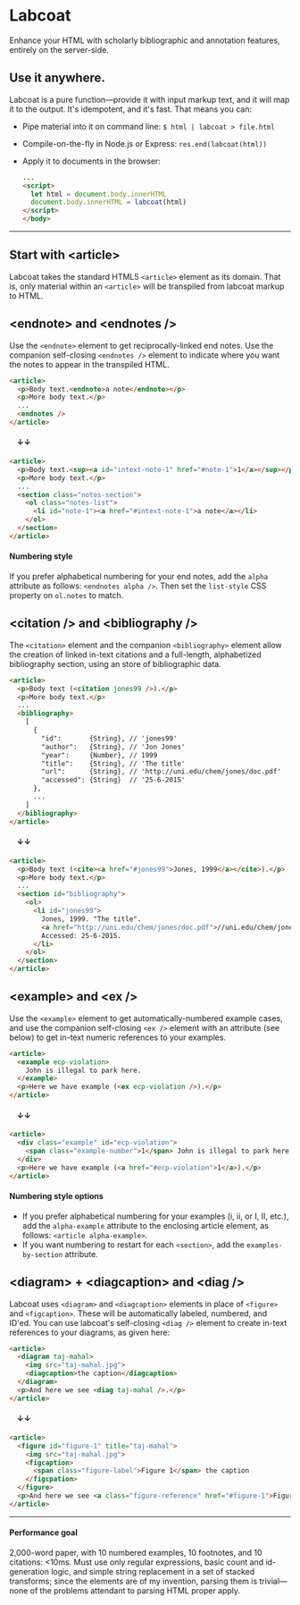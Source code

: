 # Labcoat
Enhance your HTML with scholarly bibliographic and annotation features, entirely on the server-side.

## Use it anywhere.
Labcoat is a pure function&#8212;provide it with input markup text, and it will map it to the output. It's idempotent, and it's fast. That means you can:

* Pipe material into it on command line: `$ html | labcoat > file.html`

* Compile-on-the-fly in Node.js or Express: `res.end(labcoat(html))`

* Apply it to documents in the browser: 

    ```html
    ...
    <script>
      let html = document.body.innerHTML
      document.body.innerHTML = labcoat(html)
    </script>
    </body>
    ```

<hr>

## Start with &lt;article>
Labcoat takes the standard HTML5 `<article>` element as its domain. That is, only material within an `<article>` will be transpiled from labcoat markup to HTML.

## &lt;endnote> and &lt;endnotes />
Use the `<endnote>` element to get reciprocally-linked end notes. Use the companion self-closing `<endnotes />` element to indicate where you want the notes to appear in the transpiled HTML.

```html
<article>
  <p>Body text.<endnote>a note</endnote></p>
  <p>More body text.</p>
  ...
  <endnotes />
</article>
```
#### &nbsp;&nbsp;&nbsp;&nbsp;&darr;&darr;

```html
<article>
  <p>Body text.<sup><a id="intext-note-1" href="#note-1">1</a></sup></p>
  <p>More body text.</p>
  ...
  <section class="notes-section">
    <ol class="notes-list">
      <li id="note-1"><a href="#intext-note-1">a note</a></li>
    </ol>
  </section>
</article>
```

#### Numbering style
If you prefer alphabetical numbering for your end notes, add the `alpha` attribute as follows: `<endnotes alpha />`. Then set the `list-style` CSS property on `ol.notes` to match.

## &lt;citation /> and &lt;bibliography />
The `<citation>` element and the companion `<bibliography>` element allow the creation of linked in-text citations and a full-length, alphabetized bibliography section, using an store of bibliographic data.

```html
<article>
  <p>Body text (<citation jones99 />).</p>
  <p>More body text.</p>
  ...
  <bibliography>
    [
      {
        "id":       {String}, // 'jones99'
        "author":   {String}, // 'Jon Jones'
        "year":     {Number}, // 1999
        "title":    {String}, // 'The title'
        "url":      {String}, // 'http://uni.edu/chem/jones/doc.pdf'
        "accessed": {String}  // '25-6-2015'
      },
      ...
    ]
  </bibliography>
</article>
```

#### &nbsp;&nbsp;&nbsp;&nbsp;&darr;&darr;

```html
<article>
  <p>Body text (<cite><a href="#jones99">Jones, 1999</a></cite>).</p>
  <p>More body text.</p>
  ...
  <section id="bibliography">
    <ol>
      <li id="jones99">
        Jones, 1999. "The title". 
        <a href="http://uni.edu/chem/jones/doc.pdf">//uni.edu/chem/jones/doc.pdf</a>. 
        Accessed: 25-6-2015.
      </li>
    </ol>
  </section>
</article>
```

## &lt;example> and &lt;ex />
Use the `<example>` element to get automatically-numbered example cases, and use the companion self-closing `<ex />` element with an attribute (see below) to get in-text numeric references to your examples.

```html
<article>
  <example ecp-violation>
    John is illegal to park here.
  </example>
  <p>Here we have example (<ex ecp-violation />).</p>
</article>
```

#### &nbsp;&nbsp;&nbsp;&nbsp;&darr;&darr;

```html
<article>
  <div class="example" id="ecp-violation">
    <span class="example-number">1</span> John is illegal to park here.
  </div>
  <p>Here we have example (<a href="#ecp-violation">1</a>).</p>
</article>
```
#### Numbering style options
* If you prefer alphabetical numbering for your examples (i, ii, or I, II, etc.), add the `alpha-example` attribute to the enclosing article element, as follows: `<article alpha-example>`.
* If you want numbering to restart for each `<section>`, add the `examples-by-section` attribute.

## &lt;diagram> + &lt;diagcaption> and &lt;diag />
Labcoat uses `<diagram>` and `<diagcaption>` elements in place of `<figure>` and `<figcaption>`. These will be automatically labeled, numbered, and ID'ed. You can use labcoat's self-closing `<diag />` element to create in-text references to your diagrams, as given here:

```html
<article>
  <diagram taj-mahal>
    <img src="taj-mahal.jpg">
    <diagcaption>the caption</diagcaption>
  </diagram>
  <p>And here we see <diag taj-mahal />.</p>
</article>
```

#### &nbsp;&nbsp;&nbsp;&nbsp;&darr;&darr;

```html
<article>
  <figure id="figure-1" title="taj-mahal">
    <img src="taj-mahal.jpg">
    <figcaption>
      <span class="figure-label">Figure 1</span> the caption
    </figcpation>
  </figure>
  <p>And here we see <a class="figure-reference" href="#figure-1">Figure 1<a>.</p>
</article>
```

<hr>

#### Performance goal
2,000-word paper, with 10 numbered examples, 10 footnotes, and 10 citations: <10ms. Must use only regular expressions, basic count and id-generation logic, and simple string replacement in a set of stacked transforms; since the elements are of my invention, parsing them is trivial&#8212;none of the problems attendant to parsing HTML proper apply.
